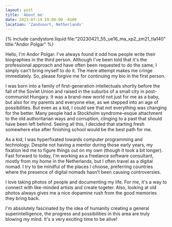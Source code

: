 ```yaml
---
layout: post
title: 'About me'
date: 2023-07-19 19:00:00 -0100
location: 'Zandvoort, Netherlands'
---
```


{% include candystore.liquid file:"20230421_55_ue16_ma_xp2_zm21_tla140" title:"Andor Polgar" %}

Hello, I'm Andor Polgar. I've always found it odd how people write their biographies in the third person. Although I've been told that it's the professional approach and have often been requested to do the same, I simply can't bring myself to do it. The mere attempt makes me cringe immediately. So, please forgive me for continuing my bio in the first person.

I was born into a family of first-generation intellectuals shortly before the fall of the Soviet Union and raised in the suburbs of a small city in post-communist Hungary. It was a brand-new world not just for me as a baby, but also for my parents and everyone else, as we stepped into an age of possibilities. But even as a kid, I could see that not everything was changing for the better. Many people had a Stockholm syndrome-esque attachment to the old authoritarian ways and corruption, clinging to a past that should have been left behind. Seeing all this, I decided that starting fresh somewhere else after finishing school would be the best path for me.

As a kid, I was hyperfixated towards computer programming and technology. Despite not having a mentor during those early years, my fixation led me to figure things out on my own (though it took a bit longer). Fast forward to today, I'm working as a freelance software consultant, mostly from my home in the Netherlands, but I often travel as a digital nomad. I try to be mindful of the places I choose, preferring countries where the presence of digital nomads hasn't been causing controversies.

I love taking photos of people and documenting my life. For me, it's a way to connect with like-minded artists and create togeter. Also, looking at old photos always gives me a nice dopamine rush from the good memories they bring back.

I'm absolutely fascinated by the idea of humanity creating a general superintelligence, the progress and possibilities in this area are truly blowing my mind. It's a very exciting time to be alive!
